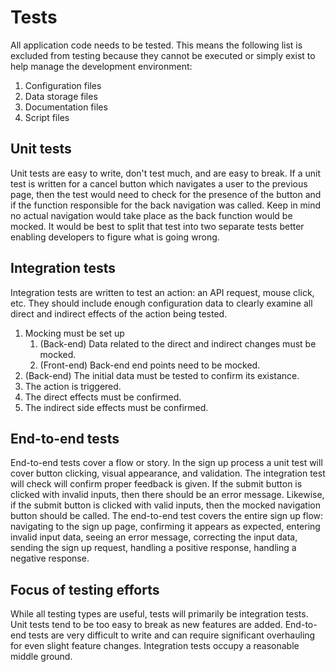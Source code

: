 # Tests

All application code needs to be tested. This means the following list is excluded from testing because they cannot be executed or simply exist to help manage the development environment:

1. Configuration files
2. Data storage files
3. Documentation files
4. Script files

## Unit tests

Unit tests are easy to write, don't test much, and are easy to break. If a unit test is written for a cancel button which navigates a user to the previous page, then the test would need to check for the presence of the button and if the function responsible for the back navigation was called. Keep in mind no actual navigation would take place as the back function would be mocked. It would be best to split that test into two separate tests better enabling developers to figure what is going wrong.

## Integration tests

Integration tests are written to test an action: an API request, mouse click, etc. They should include enough configuration data to clearly examine all direct and indirect effects of the action being tested.

1. Mocking must be set up
    1. (Back-end) Data related to the direct and indirect changes must be mocked.
    2. (Front-end) Back-end end points need to be mocked.
2. (Back-end) The initial data must be tested to confirm its existance.
2. The action is triggered.
3. The direct effects must be confirmed.
4. The indirect side effects must be confirmed.

## End-to-end tests

End-to-end tests cover a flow or story. In the sign up process a unit test will cover button clicking, visual appearance, and validation. The integration test will check will confirm proper feedback is given. If the submit button is clicked with invalid inputs, then there should be an error message. Likewise, if the submit button is clicked with valid inputs, then the mocked navigation button should be called. The end-to-end test covers the entire sign up flow: navigating to the sign up page, confirming it appears as expected, entering invalid input data, seeing an error message, correcting the input data, sending the sign up request, handling a positive response, handling a negative response.

## Focus of testing efforts

While all testing types are useful, tests will primarily be integration tests. Unit tests tend to be too easy to break as new features are added. End-to-end tests are very difficult to write and can require significant overhauling for even slight feature changes. Integration tests occupy a reasonable middle ground.
